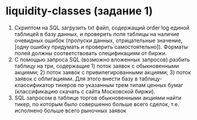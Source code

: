 # liquidity-classes (задание 1)
1.	Скриптом на SQL загрузить txt файл, содержащий order log единой таблицей в базу данных, и проверить поля таблицы на наличие очевидных ошибок (пропуски данных, отрицательные значение, [одну ошибку придумать и проверить самостоятельно]). Форматы полей должны соответствовать спецификациям от биржи.
2.	С помощью запроса SQL (возможно вложенных запросов) разбить таблицу на три, содержащие 1) поток заявок с обыкновенными акциями; 2) поток заявок с привилегированными акциями; 3) поток заявок с облигациями. Для этого внести базу в таблицу-классификатор тикеров по указанным трем типам ценных бумаг (классификацию скачать с сайта Московской биржи).
3.	SQL запросом в таблице торгов обыкновенными акциями найти тикер, по которым было совершенно больше всего сделок, т.е. исполнено больше всего рыночных заявок
